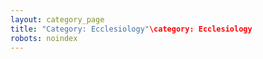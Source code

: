 ```yaml
---
layout: category_page
title: "Category: Ecclesiology"\category: Ecclesiology
robots: noindex
---
```

